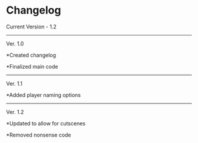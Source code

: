Changelog
========================

Current Version - 1.2

------------------------

Ver. 1.0

*Created changelog

*Finalized main code

----------

Ver. 1.1

*Added player naming options

-----------

Ver. 1.2

*Updated to allow for cutscenes

*Removed nonsense code
